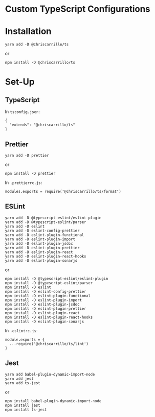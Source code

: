 # Custom TypeScript Configurations

# Installation

```
yarn add -D @chriscarrillo/ts
```

or

```
npm install -D @chriscarrillo/ts
```

# Set-Up

## TypeScript

In `tsconfig.json`:

```
{
  "extends": "@chriscarrillo/ts"
}
```

## Prettier

```
yarn add -D prettier
```

or

```
npm install -D prettier
```

In `.prettierrc.js`:

```
modules.exports = require('@chriscarrillo/ts/format')
```

## ESLint

```
yarn add -D @typescript-eslint/eslint-plugin
yarn add -D @typescript-eslint/parser
yarn add -D eslint
yarn add -D eslint-config-prettier
yarn add -D eslint-plugin-functional
yarn add -D eslint-plugin-import
yarn add -D eslint-plugin-jsdoc
yarn add -D eslint-plugin-prettier
yarn add -D eslint-plugin-react
yarn add -D eslint-plugin-react-hooks
yarn add -D eslint-plugin-sonarjs
```

or

```
npm install -D @typescript-eslint/eslint-plugin
npm install -D @typescript-eslint/parser
npm install -D eslint
npm install -D eslint-config-prettier
npm install -D eslint-plugin-functional
npm install -D eslint-plugin-import
npm install -D eslint-plugin-jsdoc
npm install -D eslint-plugin-prettier
npm install -D eslint-plugin-react
npm install -D eslint-plugin-react-hooks
npm install -D eslint-plugin-sonarjs
```

In `.eslintrc.js`:

```
module.exports = {
  ...require('@chriscarrillo/ts/lint')
}
```

## Jest

```
yarn add babel-plugin-dynamic-import-node
yarn add jest
yarn add ts-jest
```

or

```
npm install babel-plugin-dynamic-import-node
npm install jest
npm install ts-jest
```

